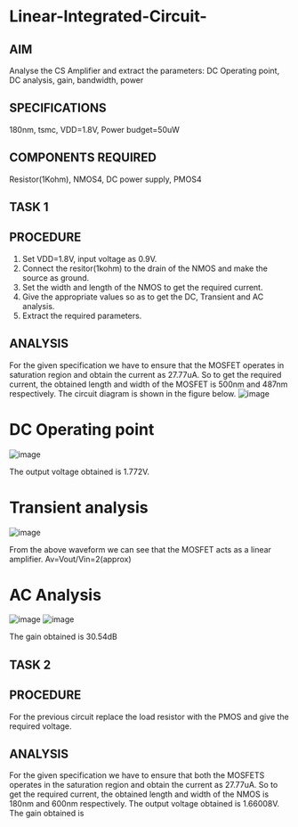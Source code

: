 # Linear-Integrated-Circuit-
## AIM
Analyse the CS Amplifier and extract the parameters: DC Operating point, DC analysis, gain, bandwidth, power 

## SPECIFICATIONS
180nm, tsmc, VDD=1.8V, Power budget=50uW

## COMPONENTS REQUIRED
Resistor(1Kohm), NMOS4, DC power supply, PMOS4

## TASK 1
## PROCEDURE
1. Set VDD=1.8V, input voltage as 0.9V.
2. Connect the resitor(1kohm) to the drain of the NMOS and make the source as ground.
3. Set the width and length of the NMOS to get the required current.
4. Give the appropriate values so as to get the DC, Transient and AC analysis.
5. Extract the required parameters.

## ANALYSIS
For the given specification we have to ensure that the MOSFET operates in saturation region and obtain the current as 27.77uA.
So to get the required current, the obtained length and width of the MOSFET is 500nm and 487nm respectively.
The circuit diagram is shown in the figure below.
                  ![image](https://github.com/user-attachments/assets/5808b121-3db3-4f2d-8eb6-26ce52d2bfa1)

# DC Operating point
  ![image](https://github.com/user-attachments/assets/fc1c1ded-6419-4110-ad42-aee89b1156a5)
              
The output voltage obtained is 1.772V.

# Transient analysis
  ![image](https://github.com/user-attachments/assets/62066575-7eb1-4945-8706-d521f0583420)

From the above waveform we can see that the MOSFET acts as a linear amplifier.
Av=Vout/Vin=2(approx)

# AC Analysis
  ![image](https://github.com/user-attachments/assets/9e221784-3b75-4837-8b5c-219f202a41e4)
  ![image](https://github.com/user-attachments/assets/1cb0f361-4de5-4da3-8cb8-714e4468aa7d)

The gain obtained is 30.54dB

## TASK 2
## PROCEDURE
For the previous circuit replace the load resistor with the PMOS and give the required voltage.

## ANALYSIS
For the given specification we have to ensure that both the MOSFETS operates in the saturation region and obtain the current as 27.77uA.
So to get the required current, the obtained length and width of the NMOS is 180nm and 600nm respectively.
The output voltage obtained is 1.66008V.
The gain obtained is 





